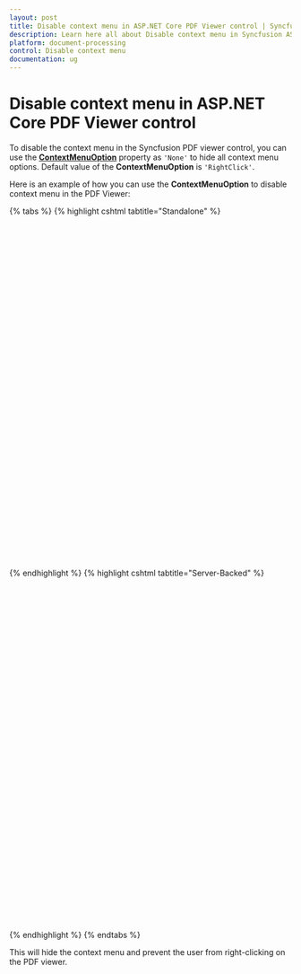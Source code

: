 ```yaml
---
layout: post
title: Disable context menu in ASP.NET Core PDF Viewer control | Syncfusion
description: Learn here all about Disable context menu in Syncfusion ASP.NET Core PDF Viewer control of Syncfusion Essential JS 2 and more.
platform: document-processing
control: Disable context menu
documentation: ug
---
```


# Disable context menu in ASP.NET Core PDF Viewer control

To disable the context menu in the Syncfusion PDF viewer control, you can use the [**ContextMenuOption**](https://help.syncfusion.com/cr/aspnetcore-js2/syncfusion.ej2.pdfviewer.pdfviewer.html#Syncfusion_EJ2_PdfViewer_PdfViewer_ContextMenuOption) property as `'None'` to hide all context menu options. Default value of the **ContextMenuOption** is `'RightClick'`.

Here is an example of how you can use the **ContextMenuOption** to disable context menu in the PDF Viewer:

{% tabs %}
{% highlight cshtml tabtitle="Standalone" %}

<div style="width:100%;height:600px">
    <ejs-pdfviewer id="pdfviewer"
                   style="height:600px"
                   documentPath="https://cdn.syncfusion.com/content/pdf/form-filling-document.pdf"
                   resourceUrl="https://cdn.syncfusion.com/ej2/31.1.17/dist/ej2-pdfviewer-lib"
                   contextMenuOption="None">
    </ejs-pdfviewer>
</div>

{% endhighlight %}
{% highlight cshtml tabtitle="Server-Backed" %}

<div style="width:100%;height:600px">
    <ejs-pdfviewer id="pdfviewer"
                   style="height:600px"
                   documentPath="https://cdn.syncfusion.com/content/pdf/form-filling-document.pdf"
                   serviceUrl="/api/PdfViewer"
                   contextMenuOption="None">
    </ejs-pdfviewer>
</div>

{% endhighlight %}
{% endtabs %}

This will hide the context menu and prevent the user from right-clicking on the PDF viewer.
